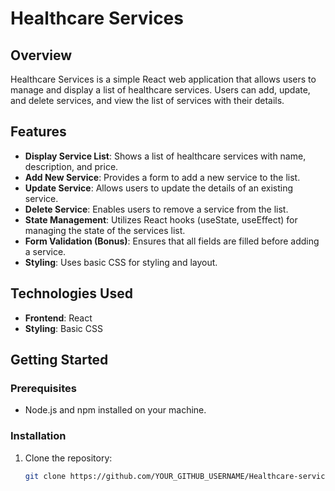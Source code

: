 
# Healthcare Services

## Overview

Healthcare Services is a simple React web application that allows users to manage and display a list of healthcare services. Users can add, update, and delete services, and view the list of services with their details.

## Features

- **Display Service List**: Shows a list of healthcare services with name, description, and price.
- **Add New Service**: Provides a form to add a new service to the list.
- **Update Service**: Allows users to update the details of an existing service.
- **Delete Service**: Enables users to remove a service from the list.
- **State Management**: Utilizes React hooks (useState, useEffect) for managing the state of the services list.
- **Form Validation (Bonus)**: Ensures that all fields are filled before adding a service.
- **Styling**: Uses basic CSS for styling and layout.

## Technologies Used

- **Frontend**: React
- **Styling**: Basic CSS

## Getting Started

### Prerequisites

- Node.js and npm installed on your machine.

### Installation

1. Clone the repository:

   ```bash
   git clone https://github.com/YOUR_GITHUB_USERNAME/Healthcare-services.git

